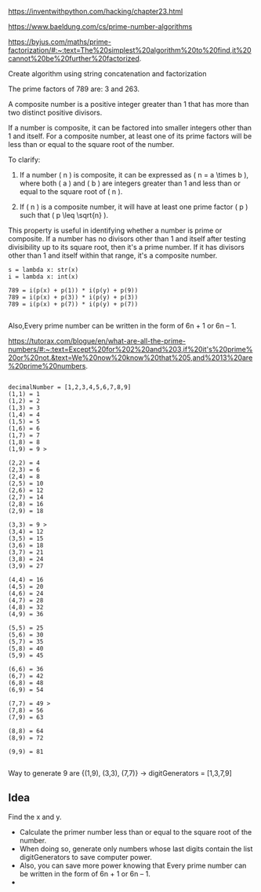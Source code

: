 https://inventwithpython.com/hacking/chapter23.html

https://www.baeldung.com/cs/prime-number-algorithms

https://byjus.com/maths/prime-factorization/#:~:text=The%20simplest%20algorithm%20to%20find,it%20cannot%20be%20further%20factorized.


Create algorithm using string concatenation and factorization 

The prime factors of 789 are: 3 and 263.

A composite number is a positive integer greater than 1 that has more than two distinct positive divisors. 

If a number is composite, it can be factored into smaller integers other than 1 and itself. For a composite number, at least one of its prime factors will be less than or equal to the square root of the number.

To clarify:

1. If a number \( n \) is composite, it can be expressed as \( n = a \times b \), where both \( a \) and \( b \) are integers greater than 1 and less than or equal to the square root of \( n \).

2. If \( n \) is a composite number, it will have at least one prime factor \( p \) such that \( p \leq \sqrt{n} \).

This property is useful in identifying whether a number is prime or composite. If a number has no divisors other than 1 and itself after testing divisibility up to its square root, then it's a prime number. If it has divisors other than 1 and itself within that range, it's a composite number.

```
s = lambda x: str(x)
i = lambda x: int(x)

789 = i(p(x) + p(1)) * i(p(y) + p(9))
789 = i(p(x) + p(3)) * i(p(y) + p(3))
789 = i(p(x) + p(7)) * i(p(y) + p(7))


```
Also,Every prime number can be written in the form of 6n + 1 or 6n – 1.

https://tutorax.com/blogue/en/what-are-all-the-prime-numbers/#:~:text=Except%20for%202%20and%203,if%20it's%20prime%20or%20not.&text=We%20now%20know%20that%205,and%2013%20are%20prime%20numbers.
```

decimalNumber = [1,2,3,4,5,6,7,8,9]
(1,1) = 1
(1,2) = 2
(1,3) = 3
(1,4) = 4
(1,5) = 5
(1,6) = 6
(1,7) = 7
(1,8) = 8
(1,9) = 9 >

(2,2) = 4
(2,3) = 6
(2,4) = 8
(2,5) = 10
(2,6) = 12
(2,7) = 14
(2,8) = 16
(2,9) = 18

(3,3) = 9 >
(3,4) = 12
(3,5) = 15
(3,6) = 18
(3,7) = 21
(3,8) = 24
(3,9) = 27

(4,4) = 16
(4,5) = 20
(4,6) = 24
(4,7) = 28
(4,8) = 32
(4,9) = 36

(5,5) = 25
(5,6) = 30
(5,7) = 35
(5,8) = 40
(5,9) = 45

(6,6) = 36
(6,7) = 42
(6,8) = 48
(6,9) = 54

(7,7) = 49 >
(7,8) = 56
(7,9) = 63

(8,8) = 64
(8,9) = 72

(9,9) = 81


```
Way to generate 9 are {(1,9), (3,3), (7,7)} -> digitGenerators = [1,3,7,9]

## Idea
Find the x and y.
- Calculate  the primer number less than or equal to the square root of the number.
- When doing so, generate only numbers whose last digits contain the list digitGenerators to save computer power.
- Also, you can save more power knowing that Every prime number can be written in the form of 6n + 1 or 6n – 1.
- 
